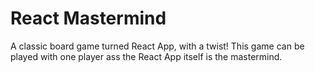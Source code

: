 # React Mastermind

A classic board game turned React App, with a twist! This game can be played with one player ass the React App itself is the mastermind.

